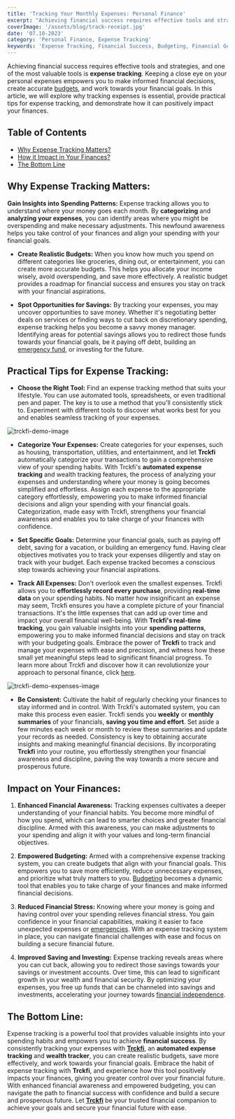 ```yaml
---
title: 'Tracking Your Monthly Expenses: Personal Finance'
excerpt: "Achieving financial success requires effective tools and strategies, and one of the most valuable tools is expense tracking. Keeping a close eye on your personal expenses empowers you to make informed financial decisions, create accurate budgets, and work towards your financial goals. In this article, we will explore why tracking expenses is essential, provide practical tips for expense tracking, and demonstrate how it can positively impact your finances."
coverImage: '/assets/blog/track-receipt.jpg'
date: '07.10-2023'
category: 'Personal Finance, Expense Tracking'
keywords: 'Expense Tracking, Financial Success, Budgeting, Financial Goals, Savings, Investments, Financial Awareness, Financial Discipline'
---
```


Achieving financial success requires effective tools and strategies, and one of the most valuable tools is **expense tracking**. Keeping a close eye on your personal expenses empowers you to make informed financial decisions, create accurate [budgets](/blog/budgeting-made-easy), and work towards your financial goals. In this article, we will explore why tracking expenses is essential, provide practical tips for expense tracking, and demonstrate how it can positively impact your finances.

## Table of Contents
- [Why Expense Tracking Matters?](#expense-matters)
- [How it Impact in Your Finances?](#impact)
- [The Bottom Line](#conclusion)

## <a name="expense-matters">Why Expense Tracking Matters:</a>
**Gain Insights into Spending Patterns:** Expense tracking allows you to understand where your money goes each month. By **categorizing** and **analyzing your expenses**, you can identify areas where you might be overspending and make necessary adjustments. This newfound awareness helps you take control of your finances and align your spending with your financial goals.

- **Create Realistic Budgets:** When you know how much you spend on different categories like groceries, dining out, or entertainment, you can create more accurate budgets. This helps you allocate your income wisely, avoid overspending, and save more effectively. A realistic budget provides a roadmap for financial success and ensures you stay on track with your financial aspirations.

- **Spot Opportunities for Savings:** By tracking your expenses, you may uncover opportunities to save money. Whether it's negotiating better deals on services or finding ways to cut back on discretionary spending, expense tracking helps you become a savvy money manager. Identifying areas for potential savings allows you to redirect those funds towards your financial goals, be it paying off debt, building an [emergency fund](/blog/prepare-for-the-unexpected-the-value-of-building-an-emergency-fund), or investing for the future.

## Practical Tips for Expense Tracking:
* **Choose the Right Tool:** Find an expense tracking method that suits your lifestyle. You can use automated tools, spreadsheets, or even traditional pen and paper. The key is to use a method that you'll consistently stick to. Experiment with different tools to discover what works best for you and enables seamless tracking of your expenses.

![trckfi-demo-image](/assets/blog/trckfi-demo.png)

* **Categorize Your Expenses:** Create categories for your expenses, such as housing, transportation, utilities, and entertainment, and let **Trckfi** automatically categorize your transactions to gain a comprehensive view of your spending habits. With Trckfi's **automated expense tracking** and wealth tracking features, the process of analyzing your expenses and understanding where your money is going becomes simplified and effortless. Assign each expense to the appropriate category effortlessly, empowering you to make informed financial decisions and align your spending with your financial goals. Categorization, made easy with Trckfi, strengthens your financial awareness and enables you to take charge of your finances with confidence.

* **Set Specific Goals:** Determine your financial goals, such as paying off debt, saving for a vacation, or building an emergency fund. Having clear objectives motivates you to track your expenses diligently and stay on track with your budget. Each expense tracked becomes a conscious step towards achieving your financial aspirations.

* **Track All Expenses:** Don't overlook even the smallest expenses. Trckfi allows you to **effortlessly record every purchase**, providing **real-time data** on your spending habits. No matter how insignificant an expense may seem, Trckfi ensures you have a complete picture of your financial transactions. It's the little expenses that can add up over time and impact your overall financial well-being. With **Trckfi's real-time tracking**, you gain valuable insights into your **spending patterns**, empowering you to make informed financial decisions and stay on track with your budgeting goals. Embrace the power of **Trckfi** to track and manage your expenses with ease and precision, and witness how these small yet meaningful steps lead to significant financial progress. To learn more about Trckfi and discover how it can revolutionize your approach to personal finance, click [here](www.trckfi.com).

![trckfi-demo-expenses-image](/assets/blog/track-all-expenses.png)

* **Be Consistent:** Cultivate the habit of regularly checking your finances to stay informed and in control. With Trckfi's automated system, you can make this process even easier. Trckfi sends you **weekly** or **monthly summaries** of your financials, **saving you time and effort**. Set aside a few minutes each week or month to review these summaries and update your records as needed. Consistency is key to obtaining accurate insights and making meaningful financial decisions. By incorporating **Trckfi** into your routine, you effortlessly strengthen your financial awareness and discipline, paving the way towards a more secure and prosperous future.

## <a name="impact">Impact on Your Finances:</a>
1. **Enhanced Financial Awareness:** Tracking expenses cultivates a deeper understanding of your financial habits. You become more mindful of how you spend, which can lead to smarter choices and greater financial discipline. Armed with this awareness, you can make adjustments to your spending and align it with your values and long-term financial objectives.

2. **Empowered Budgeting:** Armed with a comprehensive expense tracking system, you can create budgets that align with your financial goals. This empowers you to save more efficiently, reduce unnecessary expenses, and prioritize what truly matters to you. [Budgeting](/blog/budgeting-made-easy) becomes a dynamic tool that enables you to take charge of your finances and make informed financial decisions.

3. **Reduced Financial Stress:** Knowing where your money is going and having control over your spending relieves financial stress. You gain confidence in your financial capabilities, making it easier to face unexpected expenses or [emergencies](/blog/prepare-for-the-unexpected-the-value-of-building-an-emergency-fund). With an expense tracking system in place, you can navigate financial challenges with ease and focus on building a secure financial future.

4. **Improved Saving and Investing:** Expense tracking reveals areas where you can cut back, allowing you to redirect those savings towards your savings or investment accounts. Over time, this can lead to significant growth in your wealth and financial security. By optimizing your expenses, you free up funds that can be channeled into savings and investments, accelerating your journey towards [financial independence](/blog/how-to-achieve-financial-independence-your-guide-to-financial-freedom).

## <a name="conclusion">The Bottom Line:</a>
Expense tracking is a powerful tool that provides valuable insights into your spending habits and empowers you to achieve **financial success**. By consistently tracking your expenses with [**Trckfi**](/blog/), an **automated expense tracking** and **wealth tracker**, you can create realistic budgets, save more effectively, and work towards your financial goals. Embrace the habit of expense tracking with **Trckfi**, and experience how this tool positively impacts your finances, giving you greater control over your financial future. With enhanced financial awareness and empowered budgeting, you can navigate the path to financial success with confidence and build a secure and prosperous future. Let [**Trckfi**](/blog/) be your trusted financial companion to achieve your goals and secure your financial future with ease.
